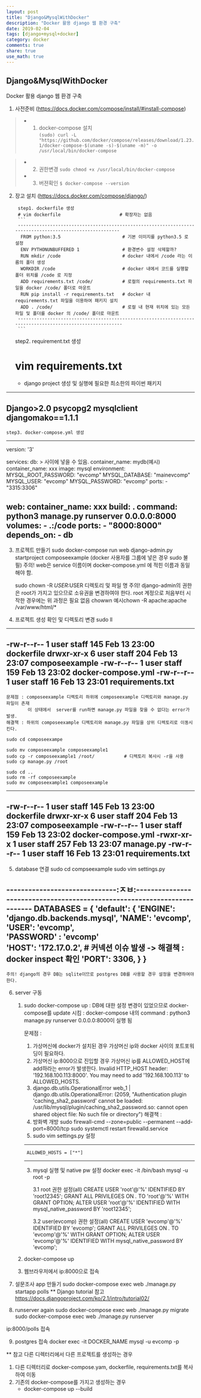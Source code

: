 ```yaml
---
layout: post
title: "Django&MysqlWithDocker"
description: "Docker 활용 django 웹 환경 구축"
date: 2019-02-04
tags: [django+mysql+docker]
category: docker
comments: true
share: true
use_math: true
---
```


## Django&MysqlWithDocker
Docker 활용 django 웹 환경 구축


1. 사전준비 (https://docs.docker.com/compose/install/#install-compose)
> * 1. docker-compose 설치  
        ```
            (sudo) curl -L "https://github.com/docker/compose/releases/download/1.23.1/docker-compose-$(uname -s)-$(uname -m)" -o /usr/local/bin/docker-compose
        ```
        
> * 2. 권한변경
    ```
        sudo chmod +x /usr/local/bin/docker-compose
    ```    
> * 3. 버젼확인
    ```
        $ docker-compose --version
    ```
    

2. 장고 설치
    (https://docs.docker.com/compose/django/)

        step1. dockerfile 생성
        # vim dockerfile                      # 확장자는 없음
        ```
        ---------------------------------------------------------------------------------------------------------
         FROM python:3.5                       # 기본 이미지를 python3.5 로 설정
         ENV PYTHONUNBUFFERED 1                # 환경변수 설정 삭제할까?
         RUN mkdir /code                       # docker 내에서 /code 라는 이름의 폴더 생성
         WORKDIR /code                         # docker 내에서 코드를 실행할 폴더 위치를 /code 로 지정
         ADD requirements.txt /code/           # 로컬의 requirements.txt 파일을 docker /code/ 폴더로 마운트
         RUN pip install -r requirements.txt   # docker 내 requirements.txt 파일을 이용하여 패키지 설치
         ADD . /code/                          # 로컬 내 현재 위치에 있는 모든 파일 및 폴더를 docker 의 /code/ 폴더로 마운트
        ----------------------------------------------------------------------------------------------------------
        ```
    



    step2. requirement.txt 생성

    # vim requirements.txt
    - django project 생성 및 실행에 필요한 최소한의 파이썬 패키지
------------------------------------------------------------------------------------------------------------
 Django>2.0
 psycopg2
 mysqlclient
 djangomako==1.1.1
------------------------------------------------------------------------------------------------------------

    step3. docker-compose.yml 생성

-------------------------------------------------------------------------------------------------------------
version: '3'

services:
  db:                        > 사이에 넣을 수 있음. container_name: mydb(예시)
    container_name: xxx
    image: mysql
    environment:
        MYSQL_ROOT_PASSWORD: "evcomp"
        MYSQL_DATABASE: "mainevcomp"
        MYSQL_USER: "evcomp"
        MYSQL_PASSWORD: "evcomp"
    ports:
      - "3315:3306"

  web:
    container_name: xxx
    build: .
    command: python3 manage.py runserver 0.0.0.0:8000
    volumes:
      - .:/code
    ports:
      - "8000:8000"
    depends_on:
      - db
-------------------------------------------------------------------------------------------------------------------

3. 프로젝트 만들기
    sudo docker-compose run web django-admin.py startproject composeexample (docker 사용자를 그룹에 넣은 경우 sudo 불필)
        주의! web은 service 이름이며 docker-compose.yml 에 적힌 이름과 동일해야 함.

    sudo chown -R $USER:$USER 디렉토리 및 파일 명
        주의! django-admin의 권한은 root가 가지고 있으므로 소유권을 변경하여야 한다.
              root 계정으로 처음부터 시작한 경우에는 위 과정은 필요 없음
            chowwn 예시chown -R apache:apache /var/www/html/*
4. 프로젝트 생성 확인 및 디렉토리 변경
    sudo ll
------------------------------------------------------------------------------------------------
-rw-r--r--  1 user  staff  145 Feb 13 23:00 dockerfile
drwxr-xr-x  6 user  staff  204 Feb 13 23:07 composeexample
-rw-r--r--  1 user  staff  159 Feb 13 23:02 docker-compose.yml
-rw-r--r--  1 user  staff   16 Feb 13 23:01 requirements.txt
------------------------------------------------------------------------------------------------
    문제점 : composeexample 디렉토리 하위에 composeexample 디렉토리와 manage.py 파일이 존재
            이 상태에서  server를 run하면 manage.py 파일을 찾을 수 없다는 error가 발생.
    해결책 : 하위의 composeexample 디렉토리와 manage.py 파일을 상위 디렉토리로 이동시킨다.

    sudo cd composeexampe

    sudo mv composeexample composeexample1
    sudo cp -r composeexample1 /root/           # 디렉토리 복사시 -r을 사용
    sudo cp manage.py /root

    sudo cd ..
    sudo rm -rf composeexample
    sudo mv composeexample1 composeexample

------------------------------------------------------------------------------------------------
-rw-r--r--  1 user  staff  145 Feb 13 23:00 dockerfile
drwxr-xr-x  6 user  staff  204 Feb 13 23:07 composeexample
-rw-r--r--  1 user  staff  159 Feb 13 23:02 docker-compose.yml
-rwxr-xr-x  1 user  staff  257 Feb 13 23:07 manage.py
-rw-r--r--  1 user  staff   16 Feb 13 23:01 requirements.txt
------------------------------------------------------------------------------------------------

5. database 연결
    sudo cd compseexample
    sudo vim settings.py

------------------------------:ㅈㅂ:-------------------------------------------------------------------------
DATABASES = {
    'default': {
        'ENGINE': 'django.db.backends.mysql',
        'NAME': 'evcomp',
        'USER': 'evcomp',                    
        'PASSWORD' : 'evcomp'                   
        'HOST': '172.17.0.2',                   # 커넥션 이슈 발생 -> 해결책 : docker inspect <container-name> 확인
        'PORT': 3306,
    }
}
--------------------------------------------------------------------------------------------------------
    주의! django의 경우 DB는 sqlite이므로 postgres DB를 사용할 경우 설정을 변경하여야 한다.

6. server 구동
    1. sudo docker-compose up
        : DB에 대한 설정 변경이 있었으므로 docker-compose를 update 시킴
        : docker-compose 내의 command :  python3 manage.py runserver 0.0.0.0:8000이 실행 됨

        문제점 :
        1. 가상머신에 docker가 설치된 경우 가상머신 ip와 docker 사이의 포트포워딩이 필요하다.
        2. 가상머신 ip:8000으로 진입할 경우 가상머신 ip를 ALLOWED_HOST에 add하라는 error가 발생한다.
             Invalid HTTP_HOST header: '192.168.100.113:8000'. You may need to add '192.168.100.113' to ALLOWED_HOSTS.
        3. django.db.utils.OperationalError 
             web_1  | django.db.utils.OperationalError: (2059, "Authentication plugin 'caching_sha2_password' cannot be loaded: /usr/lib/mysql/plugin/caching_sha2_password.so: 
             cannot open shared object file: No such file or directory")
        해결책 :
        1. 방화벽 개방
        sudo firewall-cmd --zone=public --permanent --add-port=8000/tcp
        sudo systemctl restart firewalld.service
        2. sudo vim settings.py 설정
         -------------------------------------------------------------
            ALLOWED_HOSTS = ["*"]
         --------------------------------------------------------------
        3. mysql 실행 및 native pw 설정
            docker exec -it <contain-name> /bin/bash
            mysql -u root -p

            3.1 root 권한 설정(all) 
            CREATE USER 'root'@'%' IDENTIFIED BY 'root12345'; 
            GRANT ALL PRIVILEGES ON *.* TO 'root'@'%' WITH GRANT OPTION;
            ALTER USER 'root'@'%' IDENTIFIED WITH mysql_native_password BY 'root12345';
            
            3.2 user(evcomp) 권한 설정(all)
            CREATE USER 'evcomp'@'%' IDENTIFIED BY 'evcomp'; 
            GRANT ALL PRIVILEGES ON *.* TO 'evcomp'@'%' WITH GRANT OPTION;
            ALTER USER 'evcomp'@'%' IDENTIFIED WITH mysql_native_password BY 'evcomp';
    2. docker-compose up

    3. 웹브라우저에서 ip:8000으로 접속

7. 설문조사 app 만들기
sudo docker-compose exec web ./manage.py startapp polls
** Django tutorial 참고 https://docs.djangoproject.com/ko/2.1/intro/tutorial02/

8. runserver again
sudo docker-compose exec web ./manage.py migrate
sudo docker-compose exec web ./manage.py runserver

ip:8000/polls 접속

9. postgres 접속
docker exec -it DOCKER_NAME mysql -u evcomp -p

** 참고
다른 디렉터리에서 다른 프로젝트를 생성하는 경우
1. 다른 디렉터리로 docker-compose.yam, dockerfile, requirements.txt를 복사하여 이동
2. 기존의 docker-compose를 가지고 생성하는 경우
    - docker-compose up --build
